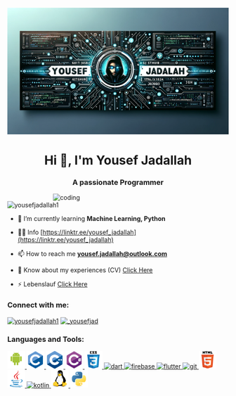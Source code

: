 ![logo](https://github.com/yousefjadallah1/yousefjadallah1/blob/main/f70c7731-a380-4de6-af5b-d0452569e498.webp)
<h1 align="center">Hi 👋, I'm Yousef Jadallah</h1>
<h3 align="center">A passionate Programmer</h3>
<img align="right" alt="coding" width="400" src="https://github.com/yousefjadallah1/yousefjadallah1/assets/136005529/82c88122-df00-4a09-b88c-3377fdb592f6">
<p align="left"> <img src="https://komarev.com/ghpvc/?username=yousefjadallah1&label=Profile%20views&color=0e75b6&style=flat" alt="yousefjadallah1" /> </p>

- 🌱 I’m currently learning **Machine Learning, Python**

- 👨‍💻 Info [https://linktr.ee/yousef_jadallah](https://linktr.ee/yousef_jadallah)

- 📫 How to reach me **yousef.jadallah@outlook.com**

- 📄 Know about my experiences (CV) [Click Here](https://drive.google.com/file/d/1uKX8sixYBeOY5ioqp4J7CTNbUczj_h1U/view?usp=drive_link)

- ⚡ Lebenslauf [Click Here](https://drive.google.com/file/d/1MPGTF8PSdw6pKDzgKMV4sdGTKJYQI44r/view?usp=drive_link)

<h3 align="left">Connect with me:</h3>
<p align="left">
<a href="https://linkedin.com/in/yousefjadallah1" target="blank"><img align="center" src="https://raw.githubusercontent.com/rahuldkjain/github-profile-readme-generator/master/src/images/icons/Social/linked-in-alt.svg" alt="yousefjadallah1" height="30" width="40" /></a>
<a href="https://instagram.com/_yousefjad" target="blank"><img align="center" src="https://raw.githubusercontent.com/rahuldkjain/github-profile-readme-generator/master/src/images/icons/Social/instagram.svg" alt="_yousefjad" height="30" width="40" /></a>
</p>

<h3 align="left">Languages and Tools:</h3>
<p align="left"> <a href="https://developer.android.com" target="_blank" rel="noreferrer"> <img src="https://raw.githubusercontent.com/devicons/devicon/master/icons/android/android-original-wordmark.svg" alt="android" width="40" height="40"/> </a> <a href="https://www.cprogramming.com/" target="_blank" rel="noreferrer"> <img src="https://raw.githubusercontent.com/devicons/devicon/master/icons/c/c-original.svg" alt="c" width="40" height="40"/> </a> <a href="https://www.w3schools.com/cpp/" target="_blank" rel="noreferrer"> <img src="https://raw.githubusercontent.com/devicons/devicon/master/icons/cplusplus/cplusplus-original.svg" alt="cplusplus" width="40" height="40"/> </a> <a href="https://www.w3schools.com/cs/" target="_blank" rel="noreferrer"> <img src="https://raw.githubusercontent.com/devicons/devicon/master/icons/csharp/csharp-original.svg" alt="csharp" width="40" height="40"/> </a> <a href="https://www.w3schools.com/css/" target="_blank" rel="noreferrer"> <img src="https://raw.githubusercontent.com/devicons/devicon/master/icons/css3/css3-original-wordmark.svg" alt="css3" width="40" height="40"/> </a> <a href="https://dart.dev" target="_blank" rel="noreferrer"> <img src="https://www.vectorlogo.zone/logos/dartlang/dartlang-icon.svg" alt="dart" width="40" height="40"/> </a> <a href="https://firebase.google.com/" target="_blank" rel="noreferrer"> <img src="https://www.vectorlogo.zone/logos/firebase/firebase-icon.svg" alt="firebase" width="40" height="40"/> </a> <a href="https://flutter.dev" target="_blank" rel="noreferrer"> <img src="https://www.vectorlogo.zone/logos/flutterio/flutterio-icon.svg" alt="flutter" width="40" height="40"/> </a> <a href="https://git-scm.com/" target="_blank" rel="noreferrer"> <img src="https://www.vectorlogo.zone/logos/git-scm/git-scm-icon.svg" alt="git" width="40" height="40"/> </a> <a href="https://www.w3.org/html/" target="_blank" rel="noreferrer"> <img src="https://raw.githubusercontent.com/devicons/devicon/master/icons/html5/html5-original-wordmark.svg" alt="html5" width="40" height="40"/> </a> <a href="https://www.java.com" target="_blank" rel="noreferrer"> <img src="https://raw.githubusercontent.com/devicons/devicon/master/icons/java/java-original.svg" alt="java" width="40" height="40"/> </a> <a href="https://kotlinlang.org" target="_blank" rel="noreferrer"> <img src="https://www.vectorlogo.zone/logos/kotlinlang/kotlinlang-icon.svg" alt="kotlin" width="40" height="40"/> </a> <a href="https://www.linux.org/" target="_blank" rel="noreferrer"> <img src="https://raw.githubusercontent.com/devicons/devicon/master/icons/linux/linux-original.svg" alt="linux" width="40" height="40"/> </a> <a href="https://www.python.org" target="_blank" rel="noreferrer"> <img src="https://raw.githubusercontent.com/devicons/devicon/master/icons/python/python-original.svg" alt="python" width="40" height="40"/> </a> </p>




